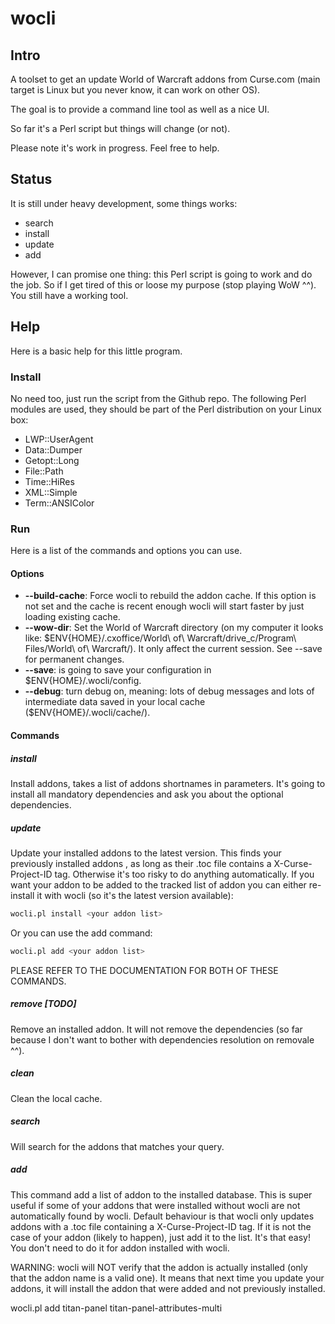 # wocli

## Intro

A toolset to get an update World of Warcraft addons from Curse.com (main target is Linux but you never know, it can work on other OS).

The goal is to provide a command line tool as well as a nice UI.

So far it's a Perl script but things will change (or not). 

Please note it's work in progress. Feel free to help.

## Status

It is still under heavy development, some things works:
* search
* install
* update
* add

However, I can promise one thing: this Perl script is going to work and do the job. So if I get tired of this or loose my purpose (stop playing WoW ^^). You still have a working tool.

## Help

Here is a basic help for this little program.

### Install

No need too, just run the script from the Github repo.
The following Perl modules are used, they should be part of the Perl distribution on your Linux box:
* LWP::UserAgent
* Data::Dumper
* Getopt::Long
* File::Path 
* Time::HiRes
* XML::Simple
* Term::ANSIColor

### Run

Here is a list of the commands and options you can use.

#### Options

* **--build-cache**: Force wocli to rebuild the addon cache. If this option is not set and the cache is recent enough wocli will start faster by just loading existing cache.
* **--wow-dir**: Set the World of Warcraft directory (on my computer it looks like: $ENV{HOME}/.cxoffice/World\ of\ Warcraft/drive_c/Program\ Files/World\ of\ Warcraft/). It only affect the current session. See --save for permanent changes.
* **--save**: is going to save your configuration in $ENV{HOME}/.wocli/config.
* **--debug**: turn debug on, meaning: lots of debug messages and lots of intermediate data saved in your local cache ($ENV{HOME}/.wocli/cache/).

#### Commands

##### install

Install addons, takes a list of addons shortnames in parameters. It's going to install all mandatory dependencies and ask you about the optional dependencies.

##### update

Update your installed addons to the latest version. This finds your previously installed addons , as long as their .toc file contains a X-Curse-Project-ID tag.
Otherwise it's too risky to do anything automatically.
If you want your addon to be added to the tracked list of addon you can either re-install it with wocli (so it's the latest version available):
```bash
wocli.pl install <your addon list>
```

Or you can use the add command:
```bash
wocli.pl add <your addon list>
```

PLEASE REFER TO THE DOCUMENTATION FOR BOTH OF THESE COMMANDS.

##### remove [TODO]

Remove an installed addon. It will not remove the dependencies (so far because I don't want to bother with dependencies resolution on removale ^^).

##### clean

Clean the local cache.

##### search

Will search for the addons that matches your query.

##### add

This command add a list of addon to the installed database. This is super useful if some of your addons that were installed without wocli are not automatically found by wocli. Default behaviour is that wocli only updates addons with a .toc file containing a X-Curse-Project-ID tag. 
If it is not the case of your addon (likely to happen), just add it to the list. It's that easy!
You don't need to do it for addon installed with wocli.

WARNING: wocli will NOT verify that the addon is actually installed (only that the addon name is a valid one). It means that next time you update your addons, it will install the addon that were added and not previously installed.

wocli.pl add titan-panel titan-panel-attributes-multi


